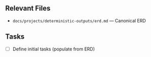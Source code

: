 ## Relevant Files

- `docs/projects/deterministic-outputs/erd.md` — Canonical ERD

## Tasks

- [ ] Define initial tasks (populate from ERD)
